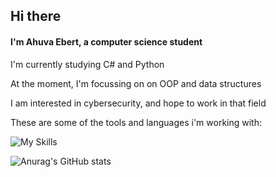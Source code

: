 ## Hi there 
#### I'm Ahuva Ebert, a computer science student

I'm currently studying C# and Python

At the moment, I'm focussing on on OOP and data structures

 I am interested in cybersecurity, and hope to work in that field

These are some of the tools and languages i'm working with:

![My Skills](https://skillicons.dev/icons?i=cs,py,visualstudio,vscode&theme=dark)



![Anurag's GitHub stats](https://github-readme-stats.vercel.app/api?username=ahuva-e&show_icons=true&theme=dracula)
